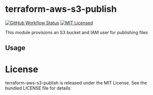 terraform-aws-s3-publish
=========

[![GitHub Workflow Status](https://img.shields.io/github/workflow/status/armorfret/terraform-aws-s3-publish/Build)](https://github.com/armorfret/terraform-aws-s3-publish/actions)
[![MIT Licensed](https://img.shields.io/badge/license-MIT-green.svg)](https://tldrlegal.com/license/mit-license)

This module provisions an S3 bucket and IAM user for publishing files

## Usage

# License

terraform-aws-s3-publish is released under the MIT License. See the bundled LICENSE file for details.
